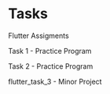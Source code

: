 # Tasks
Flutter Assigments

Task 1 - Practice Program

Task 2 - Practice Program

flutter_task_3 - Minor Project
